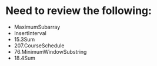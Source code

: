 # Need to review the following:

- MaximumSubarray
- InsertInterval
- 15.3Sum
- 207.CourseSchedule
- 76.MinimumWindowSubstring
- 18.4Sum
